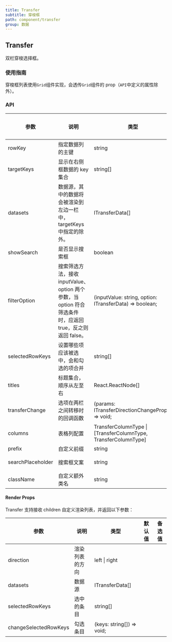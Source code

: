 ```yaml
---
title: Transfer
subtitle: 穿梭框
path: component/transfer
group: 数据
---
```


## Transfer

双栏穿梭选择框。

### 使用指南

穿梭框列表使用`Grid`组件实现，会透传`Grid`组件的 prop（`API`中定义的属性除外）。

### API

| 参数              | 说明                                                                                                      | 类型                                                             | 默认值                 | 备选值 |
| ----------------- | --------------------------------------------------------------------------------------------------------- | ---------------------------------------------------------------- | ---------------------- | ------ |
| rowKey            | 指定数据列的主键                                                                                          | string                                                           |                        |        |
| targetKeys        | 显示在右侧框数据的 key 集合                                                                               | string\[\]                                                       | \[\]                   |        |
| datasets          | 数据源，其中的数据将会被渲染到左边一栏中，targetKeys 中指定的除外。                                       | ITransferData\[\]                                                |                        |        |
| showSearch        | 是否显示搜索框                                                                                            | boolean                                                          | false                  | true   |
| filterOption      | 搜索筛选方法，接收 inputValue、option 两个参数，当 option 符合筛选条件时，应返回 true，反之则返回 false。 | \(inputValue: string, option: ITransferData\) => boolean;        |                        |        |
| selectedRowKeys   | 设置哪些项应该被选中，会和勾选的项合并                                                                    | string\[\]                                                       | \[\]                   |        |
| titles            | 标题集合，顺序从左至右                                                                                    | React\.ReactNode\[\]                                             | \['Source', 'Target'\] |        |
| transferChange    | 选项在两栏之间转移时的回调函数                                                                            | \(params: ITransferDirectionChangeProps\) => void;               |                        |        |
| columns           | 表格列配置                                                                                                | TransferColumnType \| \[TransferColumnType, TransferColumnType\] |                        |        |
| prefix            | 自定义前缀                                                                                                | string                                                           | zent                   |        |
| searchPlaceholder | 搜索框文案                                                                                                | string                                                           | 请输入搜索内容         |        |
| className         | 自定义额外类名                                                                                            | string                                                           | ''                     |        |

#### Render Props

Transfer 支持接收 children 自定义渲染列表，并返回以下参数：

| 参数                  | 说明           | 类型                      | 默认值 | 备选值 |
| --------------------- | -------------- | ------------------------- | ------ | ------ |
| direction             | 渲染列表的方向 | left \| right             |        |        |  |
| datasets              | 数据源         | ITransferData\[\]         |        |        |
| selectedRowKeys       | 选中的条目     | string\[\]                |        |        |
| changeSelectedRowKeys | 勾选条目       | (keys: string[]) => void; |        |        |
